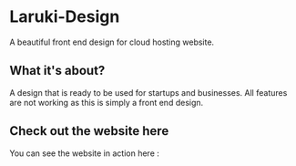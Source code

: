 # Laruki-Design
A beautiful front end design for cloud hosting website.

## What it's about?
A design that is ready to be used for startups and businesses. All features are not working as this is simply a front end design.

## Check out the website here
You can see the website in action here : <img src="https://adoring-nightingale-11c978.netlify.app/" alt="">
